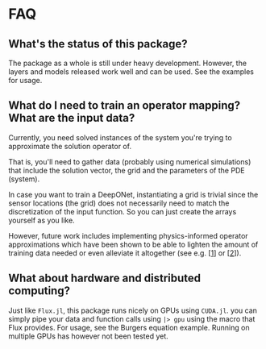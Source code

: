 # FAQ

## What's the status of this package?

The package as a whole is still under heavy development. However, the layers and models released work well and can be used. See the examples for usage.

## What do I need to train an operator mapping? What are the input data?

Currently, you need solved instances of the system you're trying to approximate the solution operator of.

That is, you'll need to gather data (probably using numerical simulations) that include the solution vector, the grid and the parameters of the PDE (system).

In case you want to train a DeepONet, instantiating a grid is trivial since the sensor locations (the grid) does not necessarily need to match the discretization of the input function. So you can just create the arrays yourself as you like.

However, future work includes implementing physics-informed operator approximations which have been shown to be able to lighten the amount of training data needed or even alleviate it altogether (see e.g. [[1](https://doi.org/10.1126/sciadv.abi8605)] or [[2](http://arxiv.org/abs/2111.03794)]).

## What about hardware and distributed computing?

Just like `Flux.jl`, this package runs nicely on GPUs using `CUDA.jl`. you can simply pipe your data and function calls using `|> gpu` using the macro that Flux provides. For usage, see the Burgers equation example. Running on multiple GPUs has however not been tested yet.

